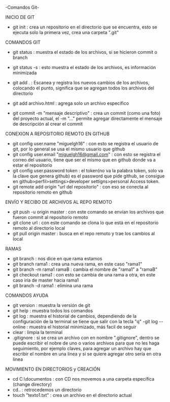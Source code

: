 -Comandos Git-

INICIO DE GIT
- git init : crea un repositorio en el directorio que se encuentra, esto se ejecuta solo la primera vez, crea una carpeta ".git"

COMANDOS GIT
- git status : muestra el estado de los archivos, si se hicieron commit o branch
- git status -s : esto muestra el estado de los archivos, es información minimizada

- git add . : Escanea y registra los nuevos cambios de los archivos, colocando el punto, significa que se agregan todos los archivos del directorio
- git add archivo.html : agrega solo un archivo específico

- git commit -m "mensaje descriptivo" : crea un commit (como una foto) del proyecto actual, el -m "..." permite agregar directamente el mensaje de descripción al crear el commit

CONEXION A REPOSITORIO REMOTO EN GITHUB
- git config user.name "miguelgh16" : con esto se registra el usuario de git, por lo general se usa el mismo usuario que github
- git config user.email "miguelgh16@gmail.com" : con esto se registra el correo del 
usuario, tiene que ser el mismo que en github donde va a estar el repositorio
- git config user.password token : el token(no va la palabra token, solo va la clave que genera github) es el password que pide github, se consigue en github>perfil>settings>developer settigns>personal Access token.
- git remote add origin "url del repositorio" : con eso se conecta al repositorio remoto en github

ENVÍO Y RECIBO DE ARCHIVOS AL REPO REMOTO
- git push -u origin master : con este comando se envían los archivos que fueron commit al repositorio remoto
- git clone url : con este comando se clona lo que está en el repositorio remoto al directorio local
- git pull origin master : busca en el repo remoto y trae los cambios al local

RAMAS
- git branch : nos dice en que rama estamos
- git branch rama1 : crea una nueva rama, en este caso "rama1"
- git branch -m rama1 ramaB : cambia el nombre de "rama1" a "ramaB"
- git checkout rama1 : con esto se cambia de una rama a otra, en este caso iría de master hacia rama1
- git branch -d rama1 : elimina una rama

COMANDOS AYUDA
- git version : muestra la versión de git
- git help : muestra todos los comandos
- git log : muestra el historial de cambios, dependiendo de la configuración de la terminal se tiene que salir con la tecla "q"
-git log --online : muestra el historial minimizado, más facil de seguir
- clear : limpia la terminal
- .gitignore : si se crea un archivo con en nombre ".gitignore", dentro se puede escribir el nobre de uno o varios archivos para que no les haga seguimiento, por ejemplo claves, para agregar un archivo hay que escribir el nombre en una linea y si se quiere agregar otro sería en otra linea

MOVIMIENTO EN DIRECTORIOS y CREACIÓN
- cd C:\documentos : con CD nos movemos a una carpeta específica (change directory)
- cd.. : retrocedemos un directorio
- touch "texto1.txt" : crea un archivo en el directorio actual

